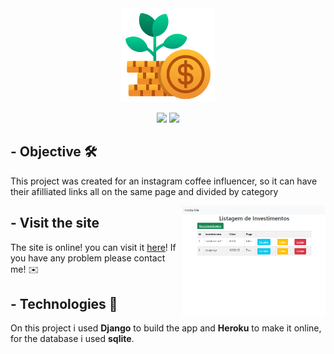 
<div align="center">
<img width='150' src="./readmeImg/logo.png"/>
</div>
<div align="center">

<p>    </p>
<img src="https://img.shields.io/badge/django-%23092E20.svg?style=for-the-badge&logo=django&logoColor=white"/>
<img src="https://img.shields.io/badge/python-3670A0?style=for-the-badge&logo=python&logoColor=white"/>
</div>



## -  Objective 🛠️
This project was created for an instagram coffee influencer, so it can have their afilliated links all on the same page and divided by category


<img align='right' width="230" height="" src="./readmeImg/example.png" />

## - Visit the site
The site is online! you can visit it [here](https://investimentos-me.herokuapp.com/)! If you have any problem please contact me! ✉️

## - Technologies 🚀️
On this project i used **Django** to build the app and **Heroku** to make it online, for the database i used **sqlite**.
